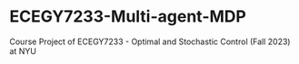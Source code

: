 # ECEGY7233-Multi-agent-MDP
Course Project of ECEGY7233 - Optimal and Stochastic Control (Fall 2023) at NYU
